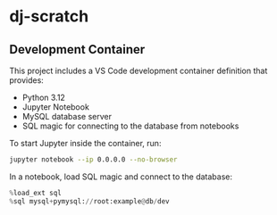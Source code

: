 # dj-scratch

## Development Container

This project includes a VS Code development container definition that provides:

- Python 3.12
- Jupyter Notebook
- MySQL database server
- SQL magic for connecting to the database from notebooks

To start Jupyter inside the container, run:

```bash
jupyter notebook --ip 0.0.0.0 --no-browser
```

In a notebook, load SQL magic and connect to the database:

```python
%load_ext sql
%sql mysql+pymysql://root:example@db/dev
```
